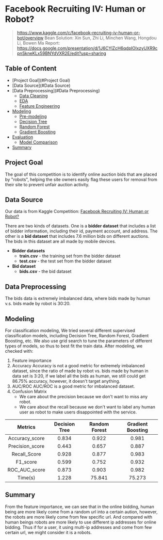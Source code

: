 # Facebook Recruiting IV: Human or Robot?

> https://www.kaggle.com/c/facebook-recruiting-iv-human-or-bot/overview
> Bean Solution: Xin Sun, Zhi Li, Minchen Wang, Hongdou Li, Bowen Ma
> Report: https://docs.google.com/presentation/d/1J6CYlZcH6qdpIOIxzyUXR9cpnSkneKLx59BNYdVXR2E/edit?usp=sharing

## Table of Content

- [Project Goal](#Project Goal)
- [Data Source](#Data Source)
- [Data Preprocessing](#Data Preprocessing)
  - [Data Cleaning](<https://github.com/crystalxs/human-or-robot/blob/master/data_cleaning.ipynb>)
  - [EDA](<https://github.com/crystalxs/human-or-robot/blob/master/EDA.ipynb>)
  - [Feature Engineering](<https://github.com/crystalxs/human-or-robot/blob/master/feature_engineering.ipynb>)
- [Modeling](#Modeling)
  - [Pre-modeling](<https://github.com/crystalxs/human-or-robot/blob/master/pre-modeling.ipynb>)
  - [Decision Tree](<https://github.com/crystalxs/human-or-robot/blob/master/modeling_decision_tree.ipynb>)
  - [Random Forest](<https://github.com/crystalxs/human-or-robot/blob/master/modeling_random_forest.ipynb>)
  - [Gradient Boosting](<https://github.com/crystalxs/human-or-robot/blob/master/modeling_gradient_boosting.ipynb>)
- [Evaluation](#Evaluation)
  - [Model Comparison](<https://github.com/crystalxs/human-or-robot/blob/master/model_comparison.ipynb>)
- [Summary](#Summary)

## Project Goal

The goal of this competition is to identify online auction bids that are placed by "robots", helping the site owners easily flag these users for removal from their site to prevent unfair auction activity.

## Data Source

Our data is from Kaggle Competition: [Facebook Recruiting IV: Human or Robot?](https://www.kaggle.com/c/facebook-recruiting-iv-human-or-bot)

There are two kinds of datasets. One is a **bidder dataset** that includes a list of bidder information, including their id, payment account, and address. The other is a **bid dataset** that includes 7.6 million bids on different auctions. The bids in this dataset are all made by mobile devices.

- **Bidder datasets**
  - **train.csv** - the training set from the bidder dataset
  - **test.csv** - the test set from the bidder dataset
- **Bid dataset**
  - **bids.csv** - the bid dataset

## Data Preprocessing

The bids data is extremely imbalanced data, where bids made by human v.s. bids made by robot is 30:20.

## Modeling

For classification modeling, We tried several different supervised classification models, including Decision Tree, Random Forest, Gradient Boosting, etc. We also use grid search to tune the parameters of different types of models, so thus to best fit the train data. After modeling, we checked with:
1. Feature importance
2. Accuracy
	Accuracy is not a good metric for extremely imbalanced dataset, since the ratio of made by robot vs. bids made by human in data set is 3:20, if we label all the bids as human, we still could get 86.75% accuracy, however, it doesn't target anything.
3. AUC/ROC
  AUC/ROC is a good metric for imbalanced dataset.
4. Confusion Matrix
	+ We care about the precision because we don't want to miss any robot.  
	+ We care about the recall because we don't want to label any human user as robot to make users disappointed with the service. 


|Metrics        |Decision Tree|Random Forest|Gradient Boosting|
|:-------------:|:-----------:|:-----------:|:---------------:|
|Accuracy_score |0.834        |0.922        |0.981            |
|Precision_score|0.443        |0.657        |0.887            |
|Recall_Score   |0.928        |0.877        |0.983            |
|F1_score       |0.599        |0.752        |0.932            |
|ROC_AUC_score  |0.873        |0.903        |0.982            |
|Time(s)        |1.228        |75.841       |75.273           |

## Summary

From the feature importance, we can see that in the online bidding, human being are more likely come from a random url into a certain aution, however, the robots are more likely come from few specific url. And compared with human beings robots are more likely to use different ip addresses for online bidding. Thus if for a user, it using multi-ip addresses and come from few certain url, we might consider it is a robots.
